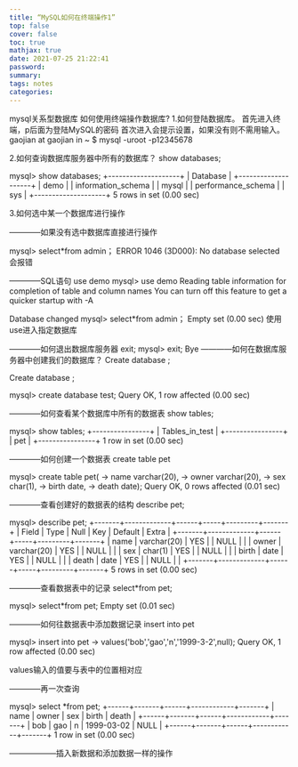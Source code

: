 ```yaml
---
title: “MySQL如何在终端操作1”
top: false
cover: false
toc: true
mathjax: true
date: 2021-07-25 21:22:41
password:
summary:
tags: notes
categories:
---
```

mysql关系型数据库
如何使用终端操作数据库?
1.如何登陆数据库。
首先进入终端，p后面为登陆MySQL的密码 首次进入会提示设置，如果没有则不需用输入。
gaojian at gaojian in ~
$ mysql -uroot -p12345678

2.如何查询数据库服务器中所有的数据库？ show databases;

mysql> show databases;
+--------------------+
| Database           |
+--------------------+
| demo               |
| information_schema |
| mysql              |
| performance_schema |
| sys                |
+--------------------+
5 rows in set (0.00 sec)

3.如何选中某一个数据库进行操作

————如果没有选中数据库直接进行操作

mysql> select*from admin；
ERROR 1046 (3D000): No database selected
会报错

————SQL语句 use demo
mysql> use demo
Reading table information for completion of table and column names
You can turn off this feature to get a quicker startup with -A

Database changed
mysql> select*from admin；
Empty set (0.00 sec)
使用use进入指定数据库

————如何退出数据库服务器 exit;
mysql> exit;
Bye
————如何在数据库服务器中创建我们的数据库？ Create database <name>;

Create database <name>;

mysql> create database test;
Query OK, 1 row affected (0.00 sec)

————如何查看某个数据库中所有的数据表   show tables;

mysql> show tables;
+----------------+
| Tables_in_test |
+----------------+
| pet            |
+----------------+
1 row in set (0.00 sec)

————如何创建一个数据表 create table pet

mysql> create table pet(
    -> name varchar(20),
    -> owner varchar(20),
    -> sex char(1),
    -> birth date,
    -> death date);
Query OK, 0 rows affected (0.01 sec)

————查看创建好的数据表的结构 describe pet;

mysql> describe pet;
+-------+-------------+------+-----+---------+-------+
| Field    | Type     | Null | Key    | Default | Extra |
+-------+-------------+------+-----+---------+-------+
| name  | varchar(20) | YES  |        | NULL    |       |
| owner | varchar(20) | YES  |        | NULL    |       |
| sex   | char(1)     | YES  |        | NULL    |       |
| birth | date        | YES  |        | NULL    |       |
| death | date        | YES  |        | NULL    |       |
+-------+-------------+------+-----+---------+-------+
5 rows in set (0.00 sec)

————查看数据表中的记录 select*from pet;

mysql> select*from pet;
Empty set (0.01 sec)

————如何往数据表中添加数据记录 insert into pet

mysql> insert into pet
    -> values('bob','gao','n','1999-3-2',null);
Query OK, 1 row affected (0.00 sec)

values输入的值要与表中的位置相对应

————再一次查询

mysql> select *from pet;
+------+-------+------+------------+-------+
| name | owner | sex  | birth            | death |
+------+-------+------+------------+-------+
| bob  | gao   | n      | 1999-03-02 | NULL  |
+------+-------+------+------------+-------+
1 row in set (0.00 sec)

——————插入新数据和添加数据一样的操作

